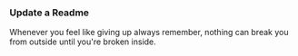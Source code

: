 ### Update a Readme 

Whenever you feel like giving up always remember, nothing can break you from outside
until you're broken inside.
